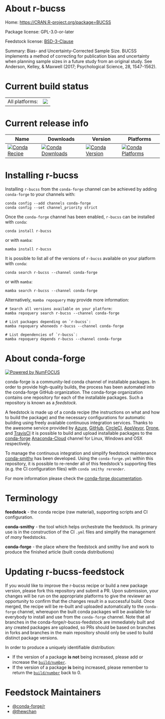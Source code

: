 About r-bucss
=============

Home: https://CRAN.R-project.org/package=BUCSS

Package license: GPL-3.0-or-later

Feedstock license: [BSD-3-Clause](https://github.com/conda-forge/r-bucss-feedstock/blob/main/LICENSE.txt)

Summary: Bias- and Uncertainty-Corrected Sample Size. BUCSS implements a method of correcting for publication bias and uncertainty when planning sample sizes in a future study from an original study. See Anderson, Kelley, & Maxwell (2017; Psychological Science, 28, 1547-1562).

Current build status
====================


<table><tr><td>All platforms:</td>
    <td>
      <a href="https://dev.azure.com/conda-forge/feedstock-builds/_build/latest?definitionId=17243&branchName=main">
        <img src="https://dev.azure.com/conda-forge/feedstock-builds/_apis/build/status/r-bucss-feedstock?branchName=main">
      </a>
    </td>
  </tr>
</table>

Current release info
====================

| Name | Downloads | Version | Platforms |
| --- | --- | --- | --- |
| [![Conda Recipe](https://img.shields.io/badge/recipe-r--bucss-green.svg)](https://anaconda.org/conda-forge/r-bucss) | [![Conda Downloads](https://img.shields.io/conda/dn/conda-forge/r-bucss.svg)](https://anaconda.org/conda-forge/r-bucss) | [![Conda Version](https://img.shields.io/conda/vn/conda-forge/r-bucss.svg)](https://anaconda.org/conda-forge/r-bucss) | [![Conda Platforms](https://img.shields.io/conda/pn/conda-forge/r-bucss.svg)](https://anaconda.org/conda-forge/r-bucss) |

Installing r-bucss
==================

Installing `r-bucss` from the `conda-forge` channel can be achieved by adding `conda-forge` to your channels with:

```
conda config --add channels conda-forge
conda config --set channel_priority strict
```

Once the `conda-forge` channel has been enabled, `r-bucss` can be installed with `conda`:

```
conda install r-bucss
```

or with `mamba`:

```
mamba install r-bucss
```

It is possible to list all of the versions of `r-bucss` available on your platform with `conda`:

```
conda search r-bucss --channel conda-forge
```

or with `mamba`:

```
mamba search r-bucss --channel conda-forge
```

Alternatively, `mamba repoquery` may provide more information:

```
# Search all versions available on your platform:
mamba repoquery search r-bucss --channel conda-forge

# List packages depending on `r-bucss`:
mamba repoquery whoneeds r-bucss --channel conda-forge

# List dependencies of `r-bucss`:
mamba repoquery depends r-bucss --channel conda-forge
```


About conda-forge
=================

[![Powered by
NumFOCUS](https://img.shields.io/badge/powered%20by-NumFOCUS-orange.svg?style=flat&colorA=E1523D&colorB=007D8A)](https://numfocus.org)

conda-forge is a community-led conda channel of installable packages.
In order to provide high-quality builds, the process has been automated into the
conda-forge GitHub organization. The conda-forge organization contains one repository
for each of the installable packages. Such a repository is known as a *feedstock*.

A feedstock is made up of a conda recipe (the instructions on what and how to build
the package) and the necessary configurations for automatic building using freely
available continuous integration services. Thanks to the awesome service provided by
[Azure](https://azure.microsoft.com/en-us/services/devops/), [GitHub](https://github.com/),
[CircleCI](https://circleci.com/), [AppVeyor](https://www.appveyor.com/),
[Drone](https://cloud.drone.io/welcome), and [TravisCI](https://travis-ci.com/)
it is possible to build and upload installable packages to the
[conda-forge](https://anaconda.org/conda-forge) [Anaconda-Cloud](https://anaconda.org/)
channel for Linux, Windows and OSX respectively.

To manage the continuous integration and simplify feedstock maintenance
[conda-smithy](https://github.com/conda-forge/conda-smithy) has been developed.
Using the ``conda-forge.yml`` within this repository, it is possible to re-render all of
this feedstock's supporting files (e.g. the CI configuration files) with ``conda smithy rerender``.

For more information please check the [conda-forge documentation](https://conda-forge.org/docs/).

Terminology
===========

**feedstock** - the conda recipe (raw material), supporting scripts and CI configuration.

**conda-smithy** - the tool which helps orchestrate the feedstock.
                   Its primary use is in the construction of the CI ``.yml`` files
                   and simplify the management of *many* feedstocks.

**conda-forge** - the place where the feedstock and smithy live and work to
                  produce the finished article (built conda distributions)


Updating r-bucss-feedstock
==========================

If you would like to improve the r-bucss recipe or build a new
package version, please fork this repository and submit a PR. Upon submission,
your changes will be run on the appropriate platforms to give the reviewer an
opportunity to confirm that the changes result in a successful build. Once
merged, the recipe will be re-built and uploaded automatically to the
`conda-forge` channel, whereupon the built conda packages will be available for
everybody to install and use from the `conda-forge` channel.
Note that all branches in the conda-forge/r-bucss-feedstock are
immediately built and any created packages are uploaded, so PRs should be based
on branches in forks and branches in the main repository should only be used to
build distinct package versions.

In order to produce a uniquely identifiable distribution:
 * If the version of a package **is not** being increased, please add or increase
   the [``build/number``](https://docs.conda.io/projects/conda-build/en/latest/resources/define-metadata.html#build-number-and-string).
 * If the version of a package **is** being increased, please remember to return
   the [``build/number``](https://docs.conda.io/projects/conda-build/en/latest/resources/define-metadata.html#build-number-and-string)
   back to 0.

Feedstock Maintainers
=====================

* [@conda-forge/r](https://github.com/conda-forge/r/)
* [@thewchan](https://github.com/thewchan/)

